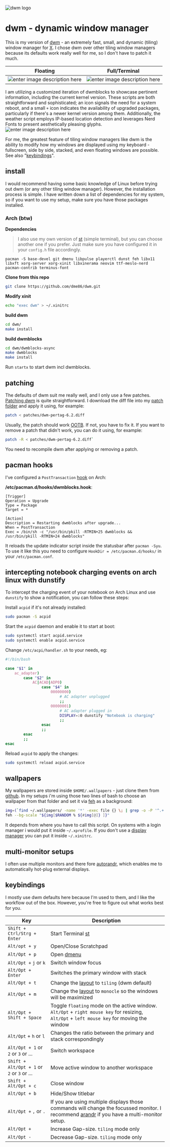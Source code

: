 
![dwm logo](https://dwm.suckless.org/dwm.svg)

# dwm - dynamic window manager

This is my version of [dwm](https://dwm.suckless.org/) - an extremely fast, small, and dynamic (tiling) window manager for [X](https://www.x.org/).
I chose dwm over other tiling window managers because its defaults work really well for me, so I don't have to patch it much.

|Floating  | Full/Terminal |
|--|--|
| ![enter image description here](https://i.imgur.com/Ss6nZM1.png) |![enter image description here](https://i.imgur.com/Pp9EvNb.png)  |

I am utilizing a customized iteration of dwmblocks to showcase pertinent information, including the current kernel version. 
These scripts are both straightforward and sophisticated; an icon signals the need for a system reboot, and a small `+` icon indicates the availability of upgraded packages, particularly if there's a newer kernel version among them. 
Additionally, the weather script employs IP-based location detection and leverages Nerd Fonts to present aesthetically pleasing glyphs.
![enter image description here](https://i.imgur.com/OzzNp2Z.png) 

For me, the greatest feature of tiling window managers like dwm is the ability to modify how my windows are displayed using my keyboard - fullscreen, side by side, stacked, and even floating windows are possible.
See also "[keybindings](#keybindings)".

## install

I would recommend having some basic knowledge of Linux before trying out dwm (or any other tiling window manager). However, the installation process is simple. I have written down a list of dependencies for my system, so if you want to use my setup, make sure you have those packages installed.

### Arch (btw)

**Dependencies**

> I also use my own version of [st](https://github.com/dme86/st) (simple terminal), but you can choose
> another one if you prefer. Just make sure you have configured it in
> your `config.h` file accordingly.

    pacman -S base-devel git dmenu libpulse playerctl dunst feh libx11 libxft xorg-server xorg-xinit libxinerama neovim ttf-meslo-nerd pacman-contrib terminus-font

**Clone from this repo**

```bash
git clone https://github.com/dme86/dwm.git
```

**Modify xinit**

```bash
echo "exec dwm" > ~/.xinitrc
```
**build dwm**

```bash
cd dwm/
make install
```

**build dwmblocks**

```bash
cd dwm/dwmblocks-async
make dwmblocks
make install
```

Run `startx` to start dwm incl dwmblocks.

## patching


The defaults of dwm suit me really well, and I only use a few patches.
[Patching dwm](https://dwm.suckless.org/patches/) is quite straightforward. I download the diff file into my [patch folder](https://github.com/dme86/dwm/tree/main/patches) and apply it using, for example:

```bash
patch < patches/dwm-pertag-6.2.diff
```

Usually, the patch should work [OOTB](https://en.wikipedia.org/wiki/Out_of_the_box_%28feature%29). If not, you have to fix it. If you want to remove a patch that didn't work, you can do it using, for example:

```bash
patch -R < patches/dwm-pertag-6.2.diff`
```

You need to recompile dwm after applying or removing a patch.

## pacman hooks

I've configured a `PostTransaction` [hook](https://wiki.archlinux.org/title/pacman#Hooks) on Arch:

**/etc/pacman.d/hooks/dwmblocks.hook**:

    [Trigger]
    Operation = Upgrade
    Type = Package
    Target = *

    [Action]
    Description = Restarting dwmblocks after upgrade...
    When = PostTransaction
    Exec = /bin/sh -c "/usr/bin/pkill -RTMIN+25 dwmblocks && /usr/bin/pkill -RTMIN+24 dwmblocks"

It reloads the update indicator script inside the statusbar after `pacman -Syu`.
To use it like this you need to configure `HookDir = /etc/pacman.d/hooks/` in your `/etc/pacman.conf`.

## intercepting notebook charging events on arch linux with dunstify

To intercept the charging event of your notebook on Arch Linux and use `dunstify` to show a notification, you can follow these steps:

Install `acpid` if it's not already installed:

```bash
sudo pacman -S acpid
```

Start the `acpid` daemon and enable it to start at boot:

```bash
sudo systemctl start acpid.service
sudo systemctl enable acpid.service
```

Change `/etc/acpi/handler.sh` to your needs, eg:

```bash
#!/bin/bash

case "$1" in
    ac_adapter)
        case "$2" in
            AC|ACAD|ADP0)
                case "$4" in
                    00000000)
                        # AC adapter unplugged
                        ;;
                    00000001)
                        # AC adapter plugged in
                        DISPLAY=:0 dunstify "Notebook is charging"
                        ;;
                esac
                ;;
        esac
        ;;
esac
```

Reload `acpid` to apply the changes:

```bash
sudo systemctl reload acpid.service
```


## wallpapers

My wallpapers are stored inside `$HOME/.wallpapers` - just clone them from [github](https://github.com/dme86/.wallpapers). In my setups i'm using those two lines of bash to choose an wallpaper from that folder and set it via [feh](https://github.com/derf/feh) as a background:

```bash
img=(`find ~/.wallpapers/ -name '*' -exec file {} \; | grep -o -P '^.+: \w+ image' | cut -d':' -f1`)
feh --bg-scale "${img[$RANDOM % ${#img[@]} ]}"
```

It depends from where you have to call this script. On systems with a login manager i would put it inside `~/.xprofile`. If you don't use a [display manager](https://wiki.archlinux.org/title/display_manager) you can put it inside `~/.xinitrc`.

## multi-monitor setups

I often use multiple monitors and there fore [autorandr](https://github.com/phillipberndt/autorandr), which enables me to automatically hot-plug external displays.

## keybindings

I mostly use dwm defaults here because I'm used to them, and I like the workflow out of the box. However, you're free to figure out what works best for you.

| Key | Description |
|--|--|
|`Shift + Ctrl/Strg + Enter`  |Start Terminal [st](https://github.com/dme86/st)|
|`Alt/opt + y`|Open/Close Scratchpad|
|`Alt/Opt + p`|Open [dmenu](https://tools.suckless.org/dmenu/)|
|`Alt/Opt +` `j` or `k`|Switch window focus|
|`Alt/Opt + Enter`|Switches the primary window with stack|
|`Alt/Opt + t`|Change the [layout](https://dwm.suckless.org/tutorial/) to `tiling` (dwm default)|
|`Alt/Opt + m`|Change the [layout](https://dwm.suckless.org/tutorial/) to `monocle` so the windows will be maximized|
|`Alt/Opt + Shift + Space`|Toggle `floating` mode on the active window. `Alt/Opt` + `right mouse key` for resizing, `Alt/Opt` + `left mouse key` for moving the window|
|`Alt/Opt` + `h` or `l`|Changes the ratio between the primary and stack correspondingly|
|`Alt/Opt + 1` or `2` or `3` or ...|Switch workspace|
|`Shift + Alt/Opt + 1` or `2` or `3` or ...|Move active window to another workspace|
|`Shift + Alt/Opt + c`|Close window|
|`Alt/Opt + b`|Hide/Show titlebar|
|`Alt/Opt +` `,` or `.`|If you are using multiple displays those commands will change the focussed monitor. I recommend [arandr](https://github.com/chrysn/arandr) if you have a multi-monitor setup.|
|`Alt/Opt +`|Increase Gap-size. `tiling` mode only|
|`Alt/Opt -`|Decrease Gap-size. `tiling` mode only|
